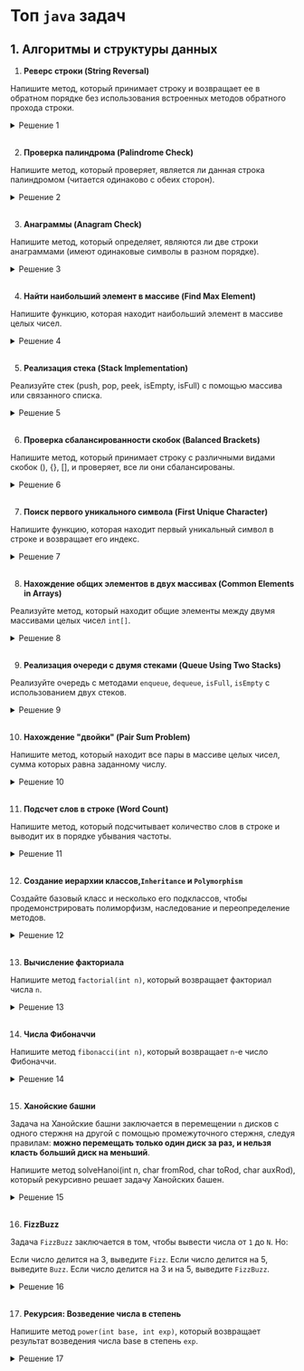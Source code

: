 # Топ `java` задач

## 1. Алгоритмы и структуры данных

1. **Реверс строки (String Reversal)**

Напишите метод, который принимает строку и возвращает ее в обратном порядке без использования встроенных методов обратного прохода строки.
<details>
 <summary>Решение 1</summary> 
 </br>

    public static String reverseString(String input){
        StringBuilder reversed = new StringBuilder();
        char[] chars = input.toCharArray();

        for (int i = input.length()-1; i >= 0; i--){
            reversed.append(chars[i]);
        }

        return reversed.toString();
    }

</details>
<br>


2. **Проверка палиндрома (Palindrome Check)**

Напишите метод, который проверяет, является ли данная строка палиндромом (читается одинаково с обеих сторон).
<details>
 <summary>Решение 2</summary> 
 </br>

    public static boolean isPalindrome(String input){
        int len = input.length();

        for (int i = 0; i < len/2; i++){
            if (input.charAt(i) != input.charAt(len - i - 1)){
                return false;
            }
        }

        return true;
    }

</details>
<br>

3. **Анаграммы (Anagram Check)**

Напишите метод, который определяет, являются ли две строки анаграммами (имеют одинаковые символы в разном порядке).
<details>
 <summary>Решение 3</summary> 
 </br>

    public static boolean isAnagram(String a, String b){
        if (a.length() != b.length())
            return false;

        Map<Character, Integer> charMap = new HashMap<>();

        for (int i = 0; i < a.length(); i++){
            char c = a.charAt(i);
            charMap.put(c, charMap.getOrDefault(c, 0) + 1);
        }

        for (int i = 0; i < b.length(); i++){
            char c = b.charAt(i);
            if (!charMap.containsKey(c))
                return false; // символ 'b' не найден в 'a'

            charMap.put(c, charMap.get(c) - 1);
            if (charMap.get(c) == 0)
                charMap.remove(c);
        }

        return charMap.isEmpty();
    }
    
</details>
<br>

4. **Найти наибольший элемент в массиве (Find Max Element)**

Напишите функцию, которая находит наибольший элемент в массиве целых чисел.

<details>
 <summary>Решение 4</summary> 
 </br>

    public static int getBiggestElement(int[] input){
        int temp = -1;

        for (int a : input){
            temp = (a > temp) ? a : temp;
        }

        return temp;
    }
    
</details>
<br>

5. **Реализация стека (Stack Implementation)**

Реализуйте стек (push, pop, peek, isEmpty, isFull) с помощью массива или связанного списка.

<details>
 <summary>Решение 5</summary> 
 </br>

    public class CustomStack {
        private int maxSize;
        private int[] stackArray;
        private int top;

        public CustomStack(int size) {
            this.maxSize = size;
            this.stackArray = new int[maxSize];
            this.top = -1;
        }

        public boolean isFull(){
            return top == maxSize - 1;
        }

        public boolean isEmplty(){
            return top == -1;
        }

        // Метод для добавления элемента в стек (push)
        public void push(int value){
            if (isFull())
                throw new StackOverflowError("Stack is full");

            stackArray[++top] = value;
        }

        // Метод для удаления элемента из стека (pop)
        public int pop(){
            if (isEmplty())
                throw new RuntimeException("Stack is empty");

            return stackArray[top--];
        }

        // Метод для просмотра верхнего элемента стека (peek)
        public int peek(){
            if (isEmplty())
                throw new RuntimeException("Stack is empty");

            return stackArray[top];
        }
    }
    
</details>
<br>


6. **Проверка сбалансированности скобок (Balanced Brackets)**

Напишите метод, который принимает строку с различными видами скобок (), {}, [], и проверяет, все ли они сбалансированы.

<details>
 <summary>Решение 6</summary> 
 </br>

    public static boolean isBalanced(String input){
        var queue = new ArrayDeque<Character>();

        for (char ch : input.toCharArray()){
            if (ch == '(' || ch == '{' || ch == '[')
                queue.push(ch);
            else {
                if (queue.isEmpty())
                    return false;

                char first = queue.pop();
                if (
                    ch == ')' && first != '(' ||
                    ch == '}' && first != '{' ||
                    ch == ']' && first != '['
                )
                    return false;
            }
        }

        return queue.isEmpty();
    }
    
</details>
<br>


7. **Поиск первого уникального символа (First Unique Character)**

Напишите функцию, которая находит первый уникальный символ в строке и возвращает его индекс.

<details>
 <summary>Решение 7</summary> 
 </br>

    public static int getFirstUniqueCharacterIndex(String input){
        var charMap = new HashMap<Character, Integer>();

        for (char ch : input.toCharArray()){
            charMap.put(ch, charMap.getOrDefault(ch, 0) + 1);
        }

        for (int i = 0; i < input.length(); i++){
            if (charMap.get(input.charAt(i)) == 1){
                return i;
            }
        }

        return -1;
    }
    
</details>
<br>


8. **Нахождение общих элементов в двух массивах (Common Elements in Arrays)**

Реализуйте метод, который находит общие элементы между двумя массивами целых чисел `int[]`.

<details>
 <summary>Решение 8</summary> 
 </br>

    public static int[] getCommonElements(int[] a, int[] b){
        var set = new HashSet<Integer>();
        for (int num : a){
            set.add(num);
        }

        var commonElements = new HashSet<Integer>();
        for (int num : b){
            if (set.contains(num))
                commonElements.add(num);
        }

        int[] result = new int[commonElements.size()];
        int i = 0;
        for (int num : commonElements) {
            result[i++] = num;
        }

        return result;
    }

    
</details>
<br>

9. **Реализация очереди с двумя стеками (Queue Using Two Stacks)**

Реализуйте очередь с методами `enqueue`, `dequeue`, `isFull`, `isEmpty` с использованием двух стеков.

<details>
 <summary>Решение 9</summary> 
 </br>

    public class CustomQueue<T> {
        private Stack<T> stack1;  // для добавления элементов (enqueue)
        private Stack<T> stack2;  // для удаления элементов (dequeue)

        public CustomQueue(Stack<T> stack1, Stack<T> stack2) {
            this.stack1 = stack1;
            this.stack2 = stack2;
        }

        // Метод для добавления элемента в очередь (enqueue)
        public void enqueue(T item) {
            stack1.push(item);
        }
        
        // Метод для удаления элемента из очереди (dequeue)
        public T dequeue () {
            if (stack2.isEmpty()) {
                // Перекладываем элементы из stack1 в stack2
                while (!stack1.isEmpty()) {
                    stack2.push(stack1.pop());
                }
            }

            // Если stack2 пустой, значит очередь пуста
            if (stack2.isEmpty()) {
                throw new RuntimeException("Queue is empty");
            }

            // Удаляем элемент из stack2
            return stack2.pop();
        }

        // Метод для проверки, пуста ли очередь
        public boolean isEmpty () {
            return stack1.isEmpty() && stack2.isEmpty();
        }

        // Метод для получения первого элемента без его удаления (peek)
        public T peek () {
            if (stack2.isEmpty()) {
                // Перекладываем элементы из stack1 в stack2
                while (!stack1.isEmpty()) {
                    stack2.push(stack1.pop());
                }
            }

            // Если очередь пуста
            if (stack2.isEmpty()) {
                throw new RuntimeException("Queue is empty");
            }

            // Возвращаем первый элемент без удаления
            return stack2.peek();
        }
    }
    
</details>
<br>


10. **Нахождение "двойки" (Pair Sum Problem)**

Напишите метод, который находит все пары в массиве целых чисел, сумма которых равна заданному числу.

<details>
 <summary>Решение 10</summary> 
 </br>

    public static HashMap<Integer, Integer> findPairs(int[] array, int targetSum){
        HashMap<Integer, Integer> pairMap = new HashMap<>();
        HashSet<Integer> set = new HashSet<>();

        for (int num : array){
            int complement = targetSum - num;

            if (set.contains(complement))
                pairMap.put(num, complement);

            set.add(num);
        }

        return pairMap;
    }
    
</details>
<br>


11. **Подсчет слов в строке (Word Count)**

Напишите метод, который подсчитывает количество слов в строке и выводит их в порядке убывания частоты.

<details>
 <summary>Решение 11</summary> 
 </br>

     public static void countWordFrequencyAndPrintDesc(String input){
        // подготовить строку и разобрать
        String[] words = input.toLowerCase()
                .replaceAll("[^a-z0-9\\s]", "")
                .split("\\s+");

        HashMap<String, Integer> wordCountMap = new HashMap<>();

        for (String word : words)
            wordCountMap.put(word, wordCountMap.getOrDefault(word, 0) + 1);

        List<Map.Entry<String, Integer>> sortedList = new ArrayList<>(wordCountMap.entrySet());
        
        //  sortedList.sort((entry1, entry2) -> 
            Integer.compare(entry2.getKey().length(), entry1.getKey().length()));
        
        sortedList.sort((entry1, entry2) -> entry2.getValue().compareTo(entry1.getValue()));

        for (Map.Entry<String, Integer> entry : sortedList){
            System.out.println(entry.getKey() + ": " + entry.getValue());
        }
    }
    
</details>
<br>

12. **Создание иерархии классов,`Inheritance` и `Polymorphism`**

Создайте базовый класс и несколько его подклассов, чтобы продемонстрировать полиморфизм, наследование и переопределение методов.

<details>
 <summary>Решение 12</summary> 
 </br>

    // Базовый класс
    class Animal {
        // Метод, который будет переопределен в подклассах
        public void makeSound() {
            System.out.println("The animal makes a sound.");
        }

        // Общий метод для всех животных
        public void eat() {
            System.out.println("The animal is eating.");
        }
    }

    // Подкласс Dog, который наследует от Animal
    class Dog extends Animal {
        // Переопределяем метод makeSound() для класса Dog
        @Override
        public void makeSound() {
            System.out.println("The dog barks.");
        }
    }

    // Подкласс Cat, который наследует от Animal
    class Cat extends Animal {
        // Переопределяем метод makeSound() для класса Cat
        @Override
        public void makeSound() {
            System.out.println("The cat meows.");
        }
    }

    public class PolymorphismExample {
        public static void main(String[] args) {
            // Использование полиморфизма: объект типа Animal может ссылаться на подклассы Dog и Cat
            Animal myDog = new Dog();
            Animal myCat = new Cat();

            // Вызов метода makeSound() для каждого объекта
            // Метод, который будет вызван, зависит от реального типа объекта
            myDog.makeSound();  // Вызов метода из класса Dog
            myCat.makeSound();  // Вызов метода из класса Cat

            // Вызов общего метода eat() для обоих объектов
            myDog.eat();  // Метод из класса Animal
            myCat.eat();  // Метод из класса Animal
        }
    }
    
</details>
<br>


13. **Вычисление факториала**

Напишите метод `factorial(int n)`, который возвращает факториал числа `n`.

<details>
 <summary>Решение 13</summary> 
 </br>
  
    public static int factorial(int n) {
        if (n == 0 || n == 1) {
            return 1;
        } else {
            return n * factorial(n - 1);
        }
    }

</details>
<br>


14. **Числа Фибоначчи**

Напишите метод `fibonacci(int n)`, который возвращает `n`-е число Фибоначчи.

<details>
 <summary>Решение 14</summary> 
 </br>
 
    public static int fibonacci(int n) {
        if (n <= 1) {
            return n;
        } else {
            return fibonacci(n - 1) + fibonacci(n - 2);
        }
    }

</details>
<br>


15. **Ханойские башни**

Задача на Ханойские башни заключается в перемещении `n` дисков с одного стержня на другой с помощью промежуточного стержня, следуя правилам: **можно перемещать только один диск за раз, и нельзя класть больший диск на меньший**.

Напишите метод solveHanoi(int n, char fromRod, char toRod, char auxRod), который рекурсивно решает задачу Ханойских башен.

<details>
 <summary>Решение 15</summary> 
 </br>

    public static void solveHanoi(int n, char fromRod, char toRod, char auxRod) {
        if (n == 1) {
            System.out.println("Move disk 1 from rod " + fromRod + " to rod " + toRod);
            return;
        }
        solveHanoi(n - 1, fromRod, auxRod, toRod);
        System.out.println("Move disk " + n + " from rod " + fromRod + " to rod " + toRod);
        solveHanoi(n - 1, auxRod, toRod, fromRod);
    }

</details>
<br>

16. **FizzBuzz**

Задача `FizzBuzz` заключается в том, чтобы вывести числа от `1` до `N`. Но:

Если число делится на 3, выведите `Fizz`.
Если число делится на 5, выведите `Buzz`.
Если число делится на 3 и на 5, выведите `FizzBuzz`.

<details>
 <summary>Решение 16</summary> 
 </br>

    public static void fizzBuzz(int n) {
        for (int i = 1; i <= n; i++) {
            if (i % 3 == 0 && i % 5 == 0) {
                System.out.println("FizzBuzz");
            } else if (i % 3 == 0) {
                System.out.println("Fizz");
            } else if (i % 5 == 0) {
                System.out.println("Buzz");
            } else {
                System.out.println(i);
            }
        }
    }

</details>
<br>


17. **Рекурсия: Возведение числа в степень**

Напишите метод `power(int base, int exp)`, который возвращает результат возведения числа base в степень `exp`.

<details>
 <summary>Решение 17</summary> 
 </br>

    public static int power(int base, int exp) {
        if (exp == 0) {
            return 1;
        } else {
            return base * power(base, exp - 1);
        }
    }

</details>
<br>

